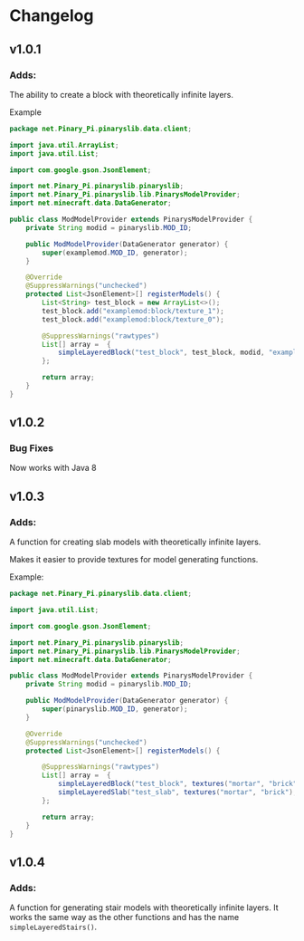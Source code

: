 # Changelog
## v1.0.1
### Adds:
The ability to create a block with theoretically infinite layers.

Example
```java
package net.Pinary_Pi.pinaryslib.data.client;

import java.util.ArrayList;
import java.util.List;

import com.google.gson.JsonElement;

import net.Pinary_Pi.pinaryslib.pinaryslib;
import net.Pinary_Pi.pinaryslib.lib.PinarysModelProvider;
import net.minecraft.data.DataGenerator;

public class ModModelProvider extends PinarysModelProvider {
    private String modid = pinaryslib.MOD_ID;

    public ModModelProvider(DataGenerator generator) {
        super(examplemod.MOD_ID, generator);
    }

    @Override
    @SuppressWarnings("unchecked")
    protected List<JsonElement>[] registerModels() {
        List<String> test_block = new ArrayList<>();
        test_block.add("examplemod:block/texture_1");
        test_block.add("examplemod:block/texture_0");

        @SuppressWarnings("rawtypes")
        List[] array =  {
            simpleLayeredBlock("test_block", test_block, modid, "examplemod:block/particle")
        };

        return array;
    }
}
```
## v1.0.2
### Bug Fixes
Now works with Java 8

## v1.0.3
### Adds:
A function for creating slab models with theoretically infinite layers.

Makes it easier to provide textures for model generating functions.

Example:
```java
package net.Pinary_Pi.pinaryslib.data.client;

import java.util.List;

import com.google.gson.JsonElement;

import net.Pinary_Pi.pinaryslib.pinaryslib;
import net.Pinary_Pi.pinaryslib.lib.PinarysModelProvider;
import net.minecraft.data.DataGenerator;

public class ModModelProvider extends PinarysModelProvider {
    private String modid = pinaryslib.MOD_ID;

    public ModModelProvider(DataGenerator generator) {
        super(pinaryslib.MOD_ID, generator);
    }

    @Override
    @SuppressWarnings("unchecked")
    protected List<JsonElement>[] registerModels() {

        @SuppressWarnings("rawtypes")
        List[] array =  {
            simpleLayeredBlock("test_block", textures("mortar", "brick"), modid, "mortar"),
            simpleLayeredSlab("test_slab", textures("mortar", "brick"), modid, "mortar")
        };

        return array;
    }
}
```
## v1.0.4
### Adds:
A function for generating stair models with theoretically infinite layers.
It works the same way as the other functions and has the name `simpleLayeredStairs()`.

